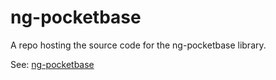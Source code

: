 # ng-pocketbase

A repo hosting the source code for the ng-pocketbase library.

See: [ng-pocketbase](projects/ng-pocketbase-core/README.md)
